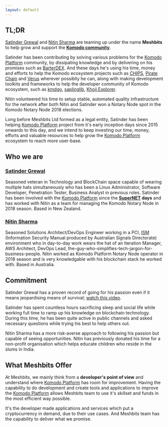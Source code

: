 ```yaml
---
layout: default
---
```


[Satinder Grewal]: https://twitter.com/satindergrewal
[Nitin Sharma]: https://www.linkedin.com/in/nitinsharma408
[Komodo Platform]: https://komodoplatform.com/
[Komodo community]: https://komodoplatform.com/
[watch this video]: https://www.youtube.com/watch?v=eXWZe4IqmEk

## [](#tl-dr)TL;DR

[Satinder Grewal] and [Nitin Sharma] are teaming up under the name **Meshbits** to help grow and support the **[Komodo community]**.

Satinder has been contributing by solving various problems for the [Komodo Platform](https://komodoplatform.com) community, by dissipating knowledge and by delivering on his promises such as [BarterDEX](https://github.com/komodoplatform/barterDEX/). And these days he's using his time, money and efforts to help the Komodo ecosystem projects such as [CHIPS](https://chips.cash/), [Pirate Chain](https://pirate.black/) and [Verus](https://verus.io) wherever possiblly he can, along with making development toolkits and frameworks to help the developer community of Komodo ecosystem, such as [kmdgo](https://github.com/satindergrewal/kmdgo), [saplinglib](https://github.com/satindergrewal/saplinglib/), [Khoji Explorer](https://github.com/meshbits/khoji/).

Nitin volunteered his time to setup stable, automated quality infrastructure for the network after both Nitin and Satinder won a Notary Node spot in the Komodo Notary Node 2018 elections.

Long before Meshbits Ltd formed as a legal entity, Satinder has been helping [Komodo Platform](https://komodoplatform.com) project from it's early inception days since 2015 onwards to this day, and we intend to keep investing our time, money, efforts and valuable resources to help grow the [Komodo Platform](https://komodoplatform.com) ecosystem to reach more user-base.

## [](#who-we-are)Who we are

### [Satinder Grewal]

Seasoned veteran in Technology and BlockChain space capable of wearing multiple hats simultaneously who has been a Linux Administrator, Software Developer, Penetration Tester, Business Analyst in previous roles.
Satinder has been involved with the [Komodo Platform](https://komodoplatform.com) since the **[SuperNET](https://bitcointalk.org/index.php?topic=762346.0) days** and has worked with Nitin as a team for managing the Komodo Notary Node in 2018 season. Based in New Zealand.

### [Nitin Sharma]

Seasoned Solutions Architect/DevOps Engineer working in a PCI, [ISM](https://www.cyber.gov.au/acsc/view-all-content/ism) (Information Security Manual produced by Australian Signals Directorate) environment who in day-to-day work wears the hat of an Iteration Manager, AWS Architect, DevOps Lead, the-guy-who-simplifies-tech-jargon-for-business-people. Nitin worked as Komodo Platform Notary Node operator in 2018 season and is very knowledgable with his blockchain stack he worked with. Based in Australia.

## [](#commitment)Commitment
Satinder Grewal has a proven record of going for his passion even if it means jeopardising means of survival; [watch this video].

Satinder has spent countless hours sacrificing sleep and social life while working full time to ramp up his knowledge on blockchain technology.
During this time, he has been quite active in public channels and asked necessary questions while trying his best to help others out.

Nitin Sharma has a more risk-averse approach to following his passion but capable of seeing opportunities. Nitin has previously donated his time for a non-profit organisation which helps educate children who reside in the slums in India.

## [](#what-we-offer)What Meshbits Offer

At Meshbits, we mainly think from a **developer's point of view** and understand where [Komodo Platform](https://komodoplatform.com) has room for improvement. Having the capability to do development and create tools and applications to improve the [Komodo Platform](https://komodoplatform.com) allows Meshbits team to use it's skillset and funds in the most efficient way possible.

It's the developer made applications and services which put a cryptocurrency in demand, due to their use cases. And Meshbits team has the capability to deliver what we promise.

<br />
<br />

